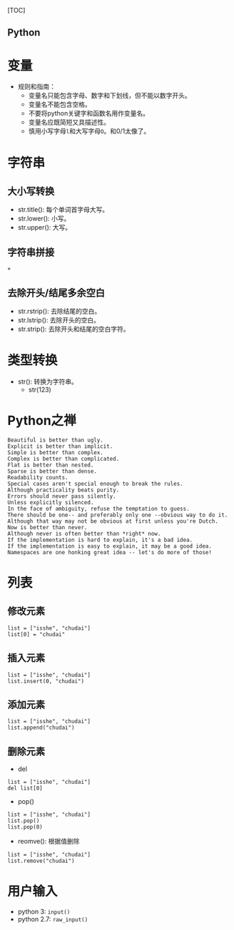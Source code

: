 [TOC]

Python
---

# 变量
* 规则和指南：
  * 变量名只能包含字母、数字和下划线，但不能以数字开头。
  * 变量名不能包含空格。
  * 不要将python关键字和函数名用作变量名。
  * 变量名应既简短又具描述性。
  * 慎用小写字母`l`和大写字母`O`。和0/1太像了。

# 字符串
## 大小写转换
* str.title(): 每个单词首字母大写。
* str.lower(): 小写。
* str.upper(): 大写。

## 字符串拼接
`+`

## 去除开头/结尾多余空白
* str.rstrip(): 去除结尾的空白。
* str.lstrip(): 去除开头的空白。
* str.strip(): 去除开头和结尾的空白字符。

# 类型转换
* str(): 转换为字符串。
    * str(123)
    
# Python之禅
```
Beautiful is better than ugly.
Explicit is better than implicit.
Simple is better than complex.
Complex is better than complicated.
Flat is better than nested.
Sparse is better than dense.
Readability counts.
Special cases aren't special enough to break the rules.
Although practicality beats purity.
Errors should never pass silently.
Unless explicitly silenced.
In the face of ambiguity, refuse the temptation to guess.
There should be one-- and preferably only one --obvious way to do it.
Although that way may not be obvious at first unless you're Dutch.
Now is better than never.
Although never is often better than *right* now.
If the implementation is hard to explain, it's a bad idea.
If the implementation is easy to explain, it may be a good idea.
Namespaces are one honking great idea -- let's do more of those!
```

# 列表
## 修改元素
```
list = ["isshe", "chudai"]
list[0] = "chudai"
```

## 插入元素
```
list = ["isshe", "chudai"]
list.insert(0, "chudai")
```

## 添加元素
```
list = ["isshe", "chudai"]
list.append("chudai")
```

## 删除元素
* del
```
list = ["isshe", "chudai"]
del list[0]
```

* pop()
```
list = ["isshe", "chudai"]
list.pop()
list.pop(0)
```

* reomve(): 根据值删除
```
list = ["isshe", "chudai"]
list.remove("chudai")
```

# 用户输入
* python 3: `input()`
* python 2.7: `raw_input()`



